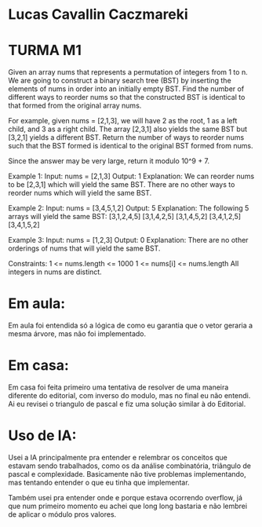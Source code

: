 # Lucas Cavallin Caczmareki
# TURMA M1

Given an array nums that represents a permutation of integers from 1 to n. We are going to construct a binary search tree (BST) by inserting the elements of nums in order into an initially empty BST. Find the number of different ways to reorder nums so that the constructed BST is identical to that formed from the original array nums.

For example, given nums = [2,1,3], we will have 2 as the root, 1 as a left child, and 3 as a right child. The array [2,3,1] also yields the same BST but [3,2,1] yields a different BST.
Return the number of ways to reorder nums such that the BST formed is identical to the original BST formed from nums.

Since the answer may be very large, return it modulo 10^9 + 7.

Example 1:
Input: nums = [2,1,3]
Output: 1
Explanation: We can reorder nums to be [2,3,1] which will yield the same BST. There are no other ways to reorder nums which will yield the same BST.


Example 2:
Input: nums = [3,4,5,1,2]
Output: 5
Explanation: The following 5 arrays will yield the same BST: 
[3,1,2,4,5]
[3,1,4,2,5]
[3,1,4,5,2]
[3,4,1,2,5]
[3,4,1,5,2]

Example 3:
Input: nums = [1,2,3]
Output: 0
Explanation: There are no other orderings of nums that will yield the same BST.
 

Constraints:
1 <= nums.length <= 1000
1 <= nums[i] <= nums.length
All integers in nums are distinct.

# Em aula:
Em aula foi entendida só a lógica de como eu garantia que o vetor geraria a mesma árvore, mas não foi implementado.

# Em casa:
Em casa foi feita primeiro uma tentativa de resolver de uma maneira diferente do editorial, com inverso do modulo, mas no final eu não entendi. Ai eu revisei o triangulo de pascal e fiz uma solução similar à do Editorial.

# Uso de IA:
Usei a IA principalmente pra entender e relembrar os conceitos que estavam sendo trabalhados, como os da análise combinatória, triângulo de pascal e complexidade. Basicamente não tive problemas implementando, mas tentando entender o que eu tinha que implementar.

Também usei pra entender onde e porque estava ocorrendo overflow, já que num primeiro momento eu achei que long long bastaria e não lembrei de aplicar o módulo pros valores.
